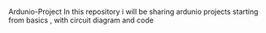  Ardunio-Project
In this repository i will be sharing ardunio projects starting from basics , with circuit diagram and code
